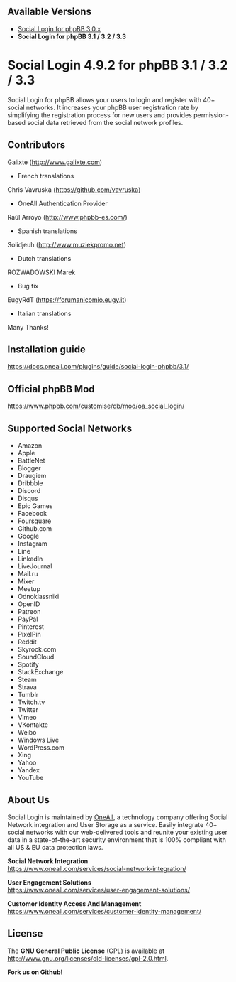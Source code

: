 ## Available Versions
* [Social Login for phpBB 3.0.x](https://github.com/oneall/social-login-phpbb/tree/phpbb/3.0.x)
* **Social Login for phpBB 3.1 / 3.2 / 3.3**


# Social Login 4.9.2 for phpBB 3.1 / 3.2 / 3.3

Social Login for phpBB allows your users to login and register with 40+ social networks. 
It increases your phpBB user registration rate by simplifying the registration process for 
new users and provides permission-based social data retrieved from the social network profiles.

## Contributors ##

Galixte (http://www.galixte.com)
* French translations

Chris Vavruska (https://github.com/vavruska)
* OneAll Authentication Provider
	
Raúl Arroyo (http://www.phpbb-es.com/)
* Spanish translations

Solidjeuh (http://www.muziekpromo.net)
* Dutch translations

ROZWADOWSKI Marek 
* Bug fix

EugyRdT (https://forumanicomio.eugy.it)
* Italian translations

Many Thanks!

## Installation guide
https://docs.oneall.com/plugins/guide/social-login-phpbb/3.1/

## Official phpBB Mod
https://www.phpbb.com/customise/db/mod/oa_social_login/
 

## Supported Social Networks
* Amazon
* Apple
* BattleNet
* Blogger
* Draugiem
* Dribbble
* Discord
* Disqus
* Epic Games
* Facebook
* Foursquare
* Github.com
* Google
* Instagram
* Line
* LinkedIn
* LiveJournal
* Mail.ru
* Mixer
* Meetup
* Odnoklassniki
* OpenID
* Patreon
* PayPal
* Pinterest
* PixelPin
* Reddit
* Skyrock.com		
* SoundCloud
* Spotify
* StackExchange
* Steam
* Strava
* Tumblr
* Twitch.tv
* Twitter
* Vimeo
* VKontakte
* Weibo
* Windows Live
* WordPress.com
* Xing
* Yahoo
* Yandex
* YouTube

## About Us
Social Login is maintained by [OneAll](https://www.oneall.com/), a technology company offering Social Network integration 
and User Storage as a service. Easily integrate 40+ social networks with our web-delivered tools and reunite your 
existing user data in a state-of-the-art security environment that is 100% compliant with all US & EU data protection laws. 

**Social Network Integration**  
https://www.oneall.com/services/social-network-integration/

**User Engagement Solutions**  
https://www.oneall.com/services/user-engagement-solutions/

**Customer Identity Access And Management**  
https://www.oneall.com/services/customer-identity-management/

## License
The **GNU General Public License** (GPL) is available at http://www.gnu.org/licenses/old-licenses/gpl-2.0.html.

**Fork us on Github!**

